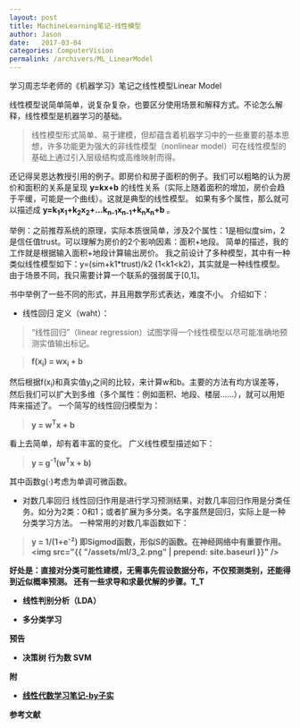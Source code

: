 ```yaml
---
layout: post
title: MachineLearning笔记-线性模型
author: Jason
date:   2017-03-04
categories: ComputerVision
permalink: /archivers/ML_LinearModel
---
```




<p class="lead">学习周志华老师的《机器学习》笔记之线性模型Linear Model</p>

线性模型说简单简单，说复杂复杂，也要区分使用场景和解释方式。不论怎么解释，线性模型是机器学习的基础。
> 线性模型形式简单、易于建模，但却蕴含着机器学习中的一些重要的基本思想，许多功能更为强大的非线性模型（nonlinear model）可在线性模型的基础上通过引入层级结构或高维映射而得。

还记得吴恩达教授引用的例子。即房价和房子面积的例子。我们可以粗略的认为房价和面积的关系是呈现 <b>y=kx+b</b> 的线性关系（实际上随着面积的增加，房价会趋于平缓，可能是一个曲线）。这就是典型的线性模型。
如果有多个属性，那么就可以描述成 <b>y=k<sub>1</sub>x<sub>1</sub>+k<sub>2</sub>x<sub>2</sub>+...k<sub>n-1</sub>x<sub>n-1</sub>+k<sub>n</sub>x<sub>n</sub>+b</b> 。

举例：之前推荐系统的原理，实际本质很简单，涉及2个属性：1是相似度sim，2是信任值trust。可以理解为房价的2个影响因素：面积+地段。
简单的描述，我的工作就是根据输入面积+地段计算输出房价。
我之前设计了多种模型，其中有一种类似线性模型如下：y=(sim+k1*trust)/k2 (1<k1<k2)，其实就是一种线性模型。由于场景不同，我只需要计算一个联系的强弱属于[0,1]。

书中举例了一些不同的形式，并且用数学形式表达，难度不小。
介绍如下：

* 线性回归
定义（waht）：
> “线性回归”（linear regression）试图学得一个线性模型以尽可能准确地预测实值输出标记。

> <b>f(x<sub>i</sub>) = wx<sub>i</sub> + b</b>

然后根据f(x<sub>i</sub>)和真实值y<sub>i</sub>之间的比较，来计算w和b。主要的方法有均方误差等，然后我们可以扩大到多维（多个属性：例如面积、地段、楼层......），就可以用矩阵来描述了。
一个简写的线性回归模型为：

> <b>y = w<sup>T</sup>x + b</b>

看上去简单，却有着丰富的变化。
广义线性模型描述如下：
> <b>y = g<sup>-1</sup>(w<sup>T</sup>x + b)</b>

其中函数g(·)考虑为单调可微函数。

* 对数几率回归
线性回归作用是进行学习预测结果，对数几率回归作用是分类任务。如分为2类：0和1；或者扩展为多分类。名字虽然是回归，实际上是一种分类学习方法。
一种常用的对数几率函数如下：
> <b>y = 1/(1+e<sup>-z</sup>)
即Sigmod函数，形似S的函数。在神经网络中有重要作用。
<img src="{{ "/assets/ml/3_2.png" | prepend: site.baseurl }}" />


好处是：直接对分类可能性建模，无需事先假设数据分布，不仅预测类别，还能得到近似概率预测。
还有一些求导和求最优解的步骤。T_T



* 线性判别分析（LDA）


* 多分类学习










预告
* 决策树 行为数 SVM

附
* [线性代数学习笔记-by子实](https://github.com/zlotus/notes-linear-algebra)

参考文献
